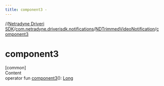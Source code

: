```yaml
---
title: component3 -
---
```

//[Netradyne Driveri SDK](../../index.md)/[com.netradyne.driverisdk.notifications](../index.md)/[NDTrimmedVideoNotification](index.md)/[component3](component3.md)



# component3  
[common]  
Content  
operator fun [component3](component3.md)(): [Long](https://kotlinlang.org/api/latest/jvm/stdlib/kotlin/-long/index.html)  



